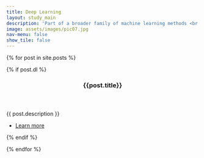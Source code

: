 ```yaml
---
title: Deep Learning
layout: study_main
description: 'Part of a broader family of machine learning methods <br />based on artificial neural networks with representation learning. '
image: assets/images/pic07.jpg
nav-menu: false
show_tile: false
---
```


<!-- Main -->

<div id="main">
<!-- One -->
<!-- Two -->


{% for post in site.posts %}

{% if post.dl %}

<section id="two" class="spotlights">
	<section class="study_titles">
		<div class="content">
			<div class="inner">
				<header class="major">
					<h3>{{post.title}}</h3>
				</header>
				<p>{{ post.description }}</p>
				<ul class="actions">
					<li><a href="{{ site.baseurl }}{{ post.url }}" class="button">Learn more</a></li>
				</ul>
			</div>
		</div>
        <!--asdasd-->
	</section>
</section>

{% endif %}

{% endfor %}

